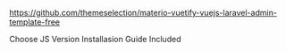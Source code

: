 https://github.com/themeselection/materio-vuetify-vuejs-laravel-admin-template-free

Choose JS Version
Installasion Guide Included
